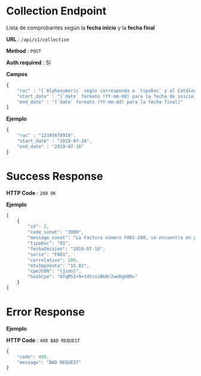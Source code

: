 # Collection Endpoint
Lista de comprobantes según la **fecha inicio** y la **fecha final**

**URL** : `/api/v1/collection`

**Method** : `POST`

**Auth required** : SI

**Campos**

```js
{
	"ruc" : "[`Alphanumeric` según corresponda a `tipoDoc` y al Catálogo No. 06]",
	"start_date" : "[`date` formato (YY-mm-dd) para la fecha de inicio]",
	"end_date" : "[`date` formato (YY-mm-dd) para la fecha final]"
}
```

**Ejemplo**

```js
{
    "ruc" : "12345678910",
    "start_date" : "2019-07-16",
    "end_date" : "2019-07-16"
}
```
# Success Response


**HTTP Code** : `200 OK`

**Ejemplo**

```js
[
    {
        "id": 2,
        "code_sunat": "3000",
        "message_sunat": "La Factura número F001-200, se encuentra en proceso de envío.",
        "tipoDoc": "01",
        "fechaEmision": "2019-07-16",
        "serie": "F001",
        "correlativo": 200,
        "mtoImpVenta": "15.82",
        "cpeJSON": "{json}",
        "hashCpe": "NfqMSI+9+tdtcnzBkNr2woRqU8M="
    }
]
```

# Error Response

**Ejemplo**

**HTTP Code** : `400 BAD REQUEST`

```js
{
    "code": 400,
    "message": "BAD REQUEST"
}
```
